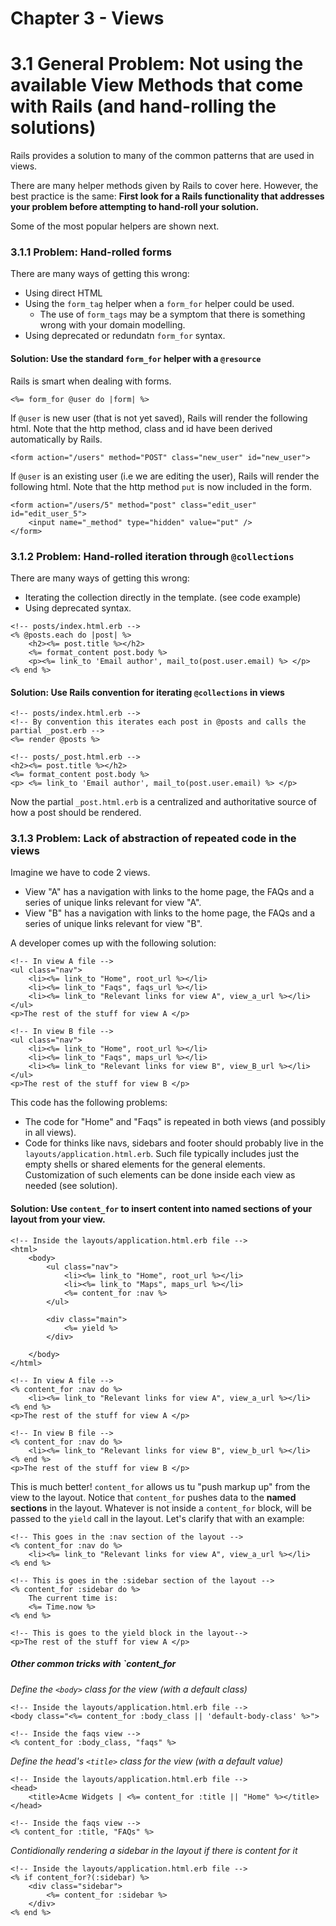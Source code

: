 # Chapter 3 - Views
# 3.1 General Problem: Not using the available View Methods that come with Rails (and hand-rolling the solutions)

Rails provides a solution to many of the common patterns that are used in views.  

There are many helper methods given by Rails to cover here. However, the best practice is the same: __First look for a Rails functionality that addresses your problem before attempting to hand-roll your solution.__

Some of the most popular helpers are shown next.

### 3.1.1 Problem: Hand-rolled forms
There are many ways of getting this wrong:

* Using direct HTML
* Using the `form_tag` helper when a `form_for` helper could be used.
    * The use of  `form_tags` may be a symptom that there is something wrong with your domain modelling.
* Using deprecated or redundatn `form_for`  syntax.

#### Solution: Use the standard `form_for` helper with a `@resource`
Rails is smart when dealing with forms.

```erb
<%= form_for @user do |form| %>
```

If `@user` is new user (that is not yet saved), Rails will render the following html.  Note that the http method, class and id have been derived automatically by Rails.
```erb
<form action="/users" method="POST" class="new_user" id="new_user">
```

If `@user` is an existing user (i.e we are editing the user), Rails will render the following html. Note that the http method `put` is now included in the form.
```erb
<form action="/users/5" method="post" class="edit_user" id="edit_user_5">
    <input name="_method" type="hidden" value="put" />
</form>
```

### 3.1.2 Problem: Hand-rolled iteration through `@collections`
There are many ways of getting this wrong:

* Iterating the collection directly in the template. (see code example)
* Using deprecated syntax.

```erb
<!-- posts/index.html.erb --> 
<% @posts.each do |post| %>
    <h2><%= post.title %></h2>
    <%= format_content post.body %> 
    <p><%= link_to 'Email author', mail_to(post.user.email) %> </p>
<% end %>
```

#### Solution: Use Rails convention for iterating `@collections` in views

```erb
<!-- posts/index.html.erb --> 
<!-- By convention this iterates each post in @posts and calls the partial _post.erb -->
<%= render @posts %>

<!-- posts/_post.html.erb --> 
<h2><%= post.title %></h2>
<%= format_content post.body %> 
<p> <%= link_to 'Email author', mail_to(post.user.email) %> </p>
```

Now the partial `_post.html.erb` is a centralized and authoritative source of how a post should be rendered.

### 3.1.3 Problem: Lack of abstraction of repeated code in the views

Imagine we have to code 2 views. 

* View "A" has a navigation with links to the home page, the FAQs and a series of unique links relevant for view "A".
* View "B" has a navigation with links to the home page, the FAQs and a series of unique links relevant for view "B".

A developer comes up with the following solution:

```erb
<!-- In view A file -->
<ul class="nav">
    <li><%= link_to "Home", root_url %></li>
    <li><%= link_to "Faqs", faqs_url %></li> 
    <li><%= link_to "Relevant links for view A", view_a_url %></li> 
</ul>
<p>The rest of the stuff for view A </p>

<!-- In view B file -->
<ul class="nav">
    <li><%= link_to "Home", root_url %></li>
    <li><%= link_to "Faqs", maps_url %></li> 
    <li><%= link_to "Relevant links for view B", view_B_url %></li> 
</ul>
<p>The rest of the stuff for view B </p>
```
This code has the following problems:

* The code for "Home" and "Faqs" is repeated in both views (and possibly in all views).
* Code for thinks like navs, sidebars and footer should probably live in the `layouts/application.html.erb`. Such file typically includes just the empty shells or shared elements for the general elements. Customization of such  elements can be done inside each view as needed (see solution).

#### Solution: Use `content_for` to insert content into named sections of your layout from your view.

```erb
<!-- Inside the layouts/application.html.erb file -->
<html>
    <body>
        <ul class="nav">
            <li><%= link_to "Home", root_url %></li>
            <li><%= link_to "Maps", maps_url %></li>
            <%= content_for :nav %>
        </ul>

        <div class="main">
            <%= yield %>
        </div>

    </body>
</html>

<!-- In view A file -->
<% content_for :nav do %>
    <li><%= link_to "Relevant links for view A", view_a_url %></li> 
<% end %>
<p>The rest of the stuff for view A </p>

<!-- In view B file -->
<% content_for :nav do %>
    <li><%= link_to "Relevant links for view B", view_b_url %></li> 
<% end %>
<p>The rest of the stuff for view B </p>
```

This is much better! `content_for` allows us tu "push markup up" from the view to the layout. Notice that `content_for` pushes data to the __named sections__ in the layout.  Whatever is not inside a `content_for` block, will be passed  to the `yield` call in the layout.  Let's clarify that with an example:

```erb
<!-- This goes in the :nav section of the layout -->
<% content_for :nav do %>
    <li><%= link_to "Relevant links for view A", view_a_url %></li> 
<% end %>

<!-- This is goes in the :sidebar section of the layout -->
<% content_for :sidebar do %>
    The current time is:
    <%= Time.now %>
<% end %>

<!-- This is goes to the yield block in the layout-->
<p>The rest of the stuff for view A </p>
```

##### Other common tricks with `content_for

_Define the `<body>` class for the view (with a default class)_
```erb
<!-- Inside the layouts/application.html.erb file -->
<body class="<%= content_for :body_class || 'default-body-class' %>">

<!-- Inside the faqs view -->
<% content_for :body_class, "faqs" %>
```

_Define the head's `<title>` class for the view (with a default value)_
```erb
<!-- Inside the layouts/application.html.erb file -->
<head>
    <title>Acme Widgets | <%= content_for :title || "Home" %></title>
</head>

<!-- Inside the faqs view -->
<% content_for :title, "FAQs" %>
```

_Contidionally rendering a sidebar in the layout if there is content for it_
```erb
<!-- Inside the layouts/application.html.erb file -->
<% if content_for?(:sidebar) %> 
    <div class="sidebar">
        <%= content_for :sidebar %>
    </div>
<% end %>

```

